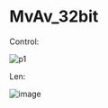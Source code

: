 # MvAv_32bit

Control:

![p1](https://user-images.githubusercontent.com/75695058/144208294-c9c479c1-2c63-4522-9f72-15341860f9c0.png)

Len:

![image](https://user-images.githubusercontent.com/75695058/144208437-f81aa0c8-ca55-4112-809a-d2af33c12abf.png)
